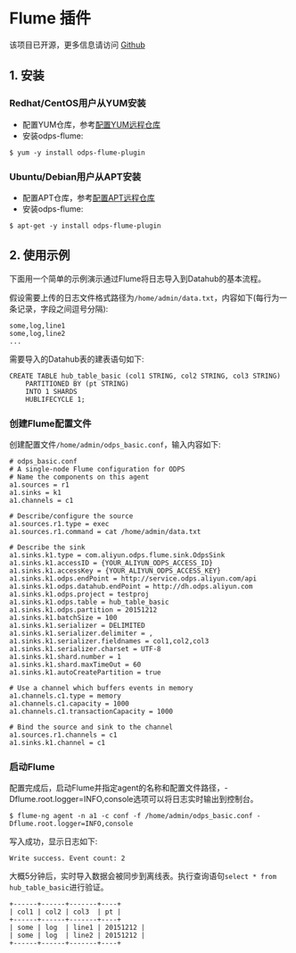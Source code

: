 # Flume 插件


该项目已开源，更多信息请访问 [Github](https://github.com/aliyun/aliyun-odps-flume-plugin)


## 1. 安装
### Redhat/CentOS用户从YUM安装

- 配置YUM仓库，参考[配置YUM远程仓库](http://repo.aliyun.com/#yum)
- 安装odps-flume: 

```
$ yum -y install odps-flume-plugin
```

### Ubuntu/Debian用户从APT安装

- 配置APT仓库，参考[配置APT远程仓库](http://repo.aliyun.com/#apt)
- 安装odps-flume: 

```
$ apt-get -y install odps-flume-plugin
```

## 2. 使用示例

下面用一个简单的示例演示通过Flume将日志导入到Datahub的基本流程。

假设需要上传的日志文件格式路径为`/home/admin/data.txt`，内容如下(每行为一条记录，字段之间逗号分隔):

```
some,log,line1
some,log,line2
...
```
需要导入的Datahub表的建表语句如下:

```
CREATE TABLE hub_table_basic (col1 STRING, col2 STRING, col3 STRING) 
    PARTITIONED BY (pt STRING)
    INTO 1 SHARDS
    HUBLIFECYCLE 1;
```

### 创建Flume配置文件

创建配置文件`/home/admin/odps_basic.conf`，输入内容如下:

```
# odps_basic.conf
# A single-node Flume configuration for ODPS
# Name the components on this agent
a1.sources = r1
a1.sinks = k1
a1.channels = c1

# Describe/configure the source
a1.sources.r1.type = exec
a1.sources.r1.command = cat /home/admin/data.txt

# Describe the sink
a1.sinks.k1.type = com.aliyun.odps.flume.sink.OdpsSink
a1.sinks.k1.accessID = {YOUR_ALIYUN_ODPS_ACCESS_ID}
a1.sinks.k1.accessKey = {YOUR_ALIYUN_ODPS_ACCESS_KEY}
a1.sinks.k1.odps.endPoint = http://service.odps.aliyun.com/api
a1.sinks.k1.odps.datahub.endPoint = http://dh.odps.aliyun.com
a1.sinks.k1.odps.project = testproj
a1.sinks.k1.odps.table = hub_table_basic
a1.sinks.k1.odps.partition = 20151212
a1.sinks.k1.batchSize = 100
a1.sinks.k1.serializer = DELIMITED
a1.sinks.k1.serializer.delimiter = ,
a1.sinks.k1.serializer.fieldnames = col1,col2,col3
a1.sinks.k1.serializer.charset = UTF-8
a1.sinks.k1.shard.number = 1
a1.sinks.k1.shard.maxTimeOut = 60
a1.sinks.k1.autoCreatePartition = true

# Use a channel which buffers events in memory
a1.channels.c1.type = memory
a1.channels.c1.capacity = 1000
a1.channels.c1.transactionCapacity = 1000

# Bind the source and sink to the channel
a1.sources.r1.channels = c1
a1.sinks.k1.channel = c1
```

### 启动Flume

配置完成后，启动Flume并指定agent的名称和配置文件路径，-Dflume.root.logger=INFO,console选项可以将日志实时输出到控制台。

```
$ flume-ng agent -n a1 -c conf -f /home/admin/odps_basic.conf -Dflume.root.logger=INFO,console
```

写入成功，显示日志如下:

```
Write success. Event count: 2
```

大概5分钟后，实时导入数据会被同步到离线表。执行查询语句`select * from hub_table_basic`进行验证。

```
+------+------+-------+----+
| col1 | col2 | col3  | pt |
+------+------+-------+----+
| some | log  | line1 | 20151212 |
| some | log  | line2 | 20151212 |
+------+------+-------+----+
```


